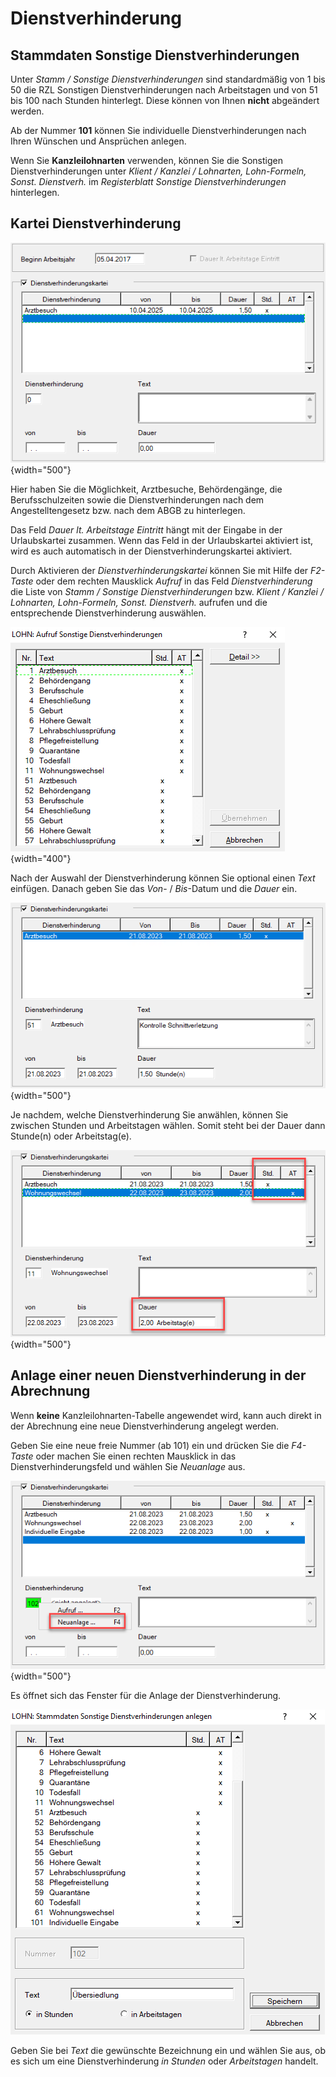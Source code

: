 # Dienstverhinderung

## Stammdaten Sonstige Dienstverhinderungen

Unter *Stamm / Sonstige Dienstverhinderungen* sind standardmäßig von 1 bis 50 die RZL Sonstigen Dienstverhinderungen nach Arbeitstagen und von 51 bis 100 nach Stunden hinterlegt. Diese können von Ihnen **nicht** abgeändert werden.

Ab der Nummer **101** können Sie individuelle Dienstverhinderungen nach Ihren Wünschen und Ansprüchen anlegen.

Wenn Sie **Kanzleilohnarten** verwenden, können Sie die Sonstigen Dienstverhinderungen unter *Klient / Kanzlei / Lohnarten, Lohn-Formeln, Sonst. Dienstverh.* im *Registerblatt Sonstige Dienstverhinderungen* hinterlegen.

## Kartei Dienstverhinderung

![Image](<img/image120.png>){width="500"}

Hier haben Sie die Möglichkeit, Arztbesuche, Behördengänge, die Berufsschulzeiten sowie die Dienstverhinderungen nach dem Angestelltengesetz bzw. nach dem ABGB zu hinterlegen.

Das Feld *Dauer lt. Arbeitstage Eintritt* hängt mit der Eingabe in der Urlaubskartei zusammen. Wenn das Feld in der Urlaubskartei aktiviert ist, wird es auch automatisch in der Dienstverhinderungskartei aktiviert.

Durch Aktivieren der *Dienstverhinderungskartei* können Sie mit Hilfe der *F2-Taste* oder dem rechten Mausklick *Aufruf* in das Feld *Dienstverhinderung* die Liste von *Stamm / Sonstige Dienstverhinderungen* bzw. *Klient / Kanzlei / Lohnarten, Lohn-Formeln, Sonst. Dienstverh.* aufrufen und die entsprechende Dienstverhinderung auswählen.

![Image](<img/image121.png>){width="400"}

Nach der Auswahl der Dienstverhinderung können Sie optional einen *Text* einfügen. Danach geben Sie das *Von*- / *Bis*-Datum und die *Dauer* ein.

![Image](<img/image122.png>){width="500"}

Je nachdem, welche Dienstverhinderung Sie anwählen, können Sie zwischen Stunden und Arbeitstagen wählen. Somit steht bei der Dauer dann Stunde(n) oder Arbeitstag(e).

![Image](<img/image123.png>){width="500"}

## Anlage einer neuen Dienstverhinderung in der Abrechnung

Wenn **keine** Kanzleilohnarten-Tabelle angewendet wird, kann auch direkt in der Abrechnung eine neue Dienstverhinderung angelegt werden.

Geben Sie eine neue freie Nummer (ab 101) ein und drücken Sie die *F4-Taste* oder machen Sie einen rechten Mausklick in das Dienstverhinderungsfeld und wählen Sie *Neuanlage* aus.

![Image](<img/image124.png>){width="500"}

Es öffnet sich das Fenster für die Anlage der Dienstverhinderung.

![Image](<img/image125.png>)

Geben Sie bei *Text* die gewünschte Bezeichnung ein und wählen Sie aus, ob es sich um eine Dienstverhinderung *in* *Stunden* oder *Arbeitstagen* handelt.